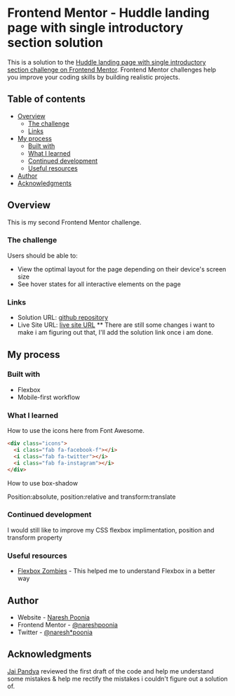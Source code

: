 # Frontend Mentor - Huddle landing page with single introductory section solution

This is a solution to the [Huddle landing page with single introductory section challenge on Frontend Mentor](https://www.frontendmentor.io/challenges/huddle-landing-page-with-a-single-introductory-section-B_2Wvxgi0). Frontend Mentor challenges help you improve your coding skills by building realistic projects.

## Table of contents

- [Overview](#overview)
  - [The challenge](#the-challenge)
  - [Links](#links)
- [My process](#my-process)
  - [Built with](#built-with)
  - [What I learned](#what-i-learned)
  - [Continued development](#continued-development)
  - [Useful resources](#useful-resources)
- [Author](#author)
- [Acknowledgments](#acknowledgments)

## Overview

This is my second Frontend Mentor challenge.

### The challenge

Users should be able to:

- View the optimal layout for the page depending on their device's screen size
- See hover states for all interactive elements on the page

### Links

- Solution URL: [github repository](https://github.com/nareshpoonia/frontendmentor-huddle-landing-page-coding-challenge)
- Live Site URL: [live site URL](https://nifty-jennings-ab9cf5.netlify.app/)
  \*\* There are still some changes i want to make i am figuring out that, I'll add the solution link once i am done.

## My process

### Built with

- Flexbox
- Mobile-first workflow

### What I learned

How to use the icons here from Font Awesome.

```html
<div class="icons">
  <i class="fab fa-facebook-f"></i>
  <i class="fab fa-twitter"></i>
  <i class="fab fa-instagram"></i>
</div>
```

How to use box-shadow

Position:absolute, position:relative and transform:translate

### Continued development

I would still like to improve my CSS flexbox implimentation, position and transform property

### Useful resources

- [Flexbox Zombies](https://mastery.games/flexboxzombies/) - This helped me to understand Flexbox in a better way

## Author

- Website - [Naresh Poonia](https://www.nareshpoonia.com)
- Frontend Mentor - [@nareshpoonia](https://www.frontendmentor.io/profile/nareshpoonia)
- Twitter - [@naresh\*poonia](https://www.twitter.com/naresh_poonia_)

## Acknowledgments

[Jai Pandya](https://twitter.com/jaipandya) reviewed the first draft of the code and help me understand some mistakes & help me rectify the mistakes i couldn't figure out a solution of.
